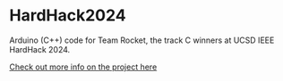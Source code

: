 # HardHack2024
Arduino (C++) code for Team Rocket, the track C winners at UCSD IEEE HardHack 2024.

[Check out more info on the project here]([https://google.com](https://docs.google.com/document/d/1S8pRMNw4NopTEcnJ9fmm_FyapqLK-i67Nd-qQjScwKQ/edit?usp=sharing))
